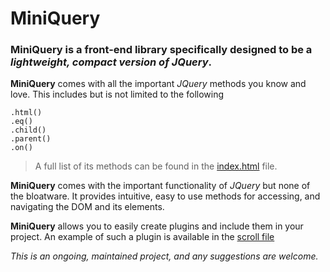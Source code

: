 # MiniQuery

### **MiniQuery** is a front-end library specifically designed to be a *lightweight, compact version of JQuery*. 

**MiniQuery** comes with all the important _JQuery_ methods you know and love. This includes but is not limited to the following 
```
.html()
.eq()
.child()
.parent()
.on()
```
> A full list of its methods can be found in the [index.html](./index.html) file.

**MiniQuery** comes with the important functionality of _JQuery_ but none of the bloatware. It provides intuitive, easy to use methods for accessing, and navigating the DOM and its elements. 

**MiniQuery** allows you to easily create plugins and include them in your project.
An example of such a plugin is available in the [scroll file](PlugIns/detectScroll.js)


*This is an ongoing, maintained project, and any suggestions are welcome.*
